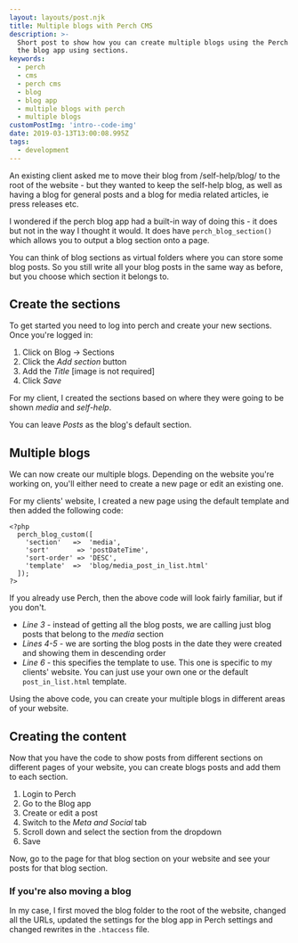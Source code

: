 ```yaml
---
layout: layouts/post.njk
title: Multiple blogs with Perch CMS
description: >-
  Short post to show how you can create multiple blogs using the Perch CMS and
  the blog app using sections.
keywords:
  - perch
  - cms
  - perch cms
  - blog
  - blog app
  - multiple blogs with perch
  - multiple blogs
customPostImg: 'intro--code-img'
date: 2019-03-13T13:00:08.995Z
tags:
  - development
---
```

An existing client asked me to move their blog from /self-help/blog/ to the root of the website - but they wanted to keep the self-help blog, as well as having a blog for general posts and a blog for media related articles, ie press releases etc.

I wondered if the perch blog app had a built-in way of doing this - it does but not in the way I thought it would. It does have `perch_blog_section()` which allows you to output a blog section onto a page.

You can think of blog sections as virtual folders where you can store some blog posts. So you still write all your blog posts in the same way as before, but you choose which section it belongs to.

## Create the sections
To get started you need to log into perch and create your new sections. Once you're logged in:

1. Click on Blog -> Sections
2. Click the _Add section_ button
3. Add the _Title_ [image is not required]
4. Click _Save_

For my client, I created the sections based on where they were going to be shown _media_ and _self-help_.

You can leave _Posts_ as the blog's default section.

## Multiple blogs
We can now create our multiple blogs. Depending on the website you're working on, you'll either need to create a new page or edit an existing one.

For my clients' website, I created a new page using the default template and then added the following code:

```
<?php
  perch_blog_custom([
    'section'   =>  'media',
    'sort'       => 'postDateTime',
    'sort-order' => 'DESC',
    'template'  =>  'blog/media_post_in_list.html'
  ]);
?>
```

If you already use Perch, then the above code will look fairly familiar, but if you don't.

- *Line 3* -  instead of getting all the blog posts, we are calling just blog posts that belong to the _media_ section
- *Lines 4-5* - we are sorting the blog posts in the date they were created and showing them in descending order
- *Line 6* - this specifies the template to use. This one is specific to my clients' website. You can just use your own one or the default ```post_in_list.html``` template.

Using the above code, you can create your multiple blogs in different areas of your website.

## Creating the content
Now that you have the code to show posts from different sections on different pages of your website, you can create blogs posts and add them to each section.

1. Login to Perch
2. Go to the Blog app
3. Create or edit a post
4. Switch to the _Meta and Social_ tab
5. Scroll down and select the section from the dropdown
6. Save

Now, go to the page for that blog section on your website and see your posts for that blog section.

### If you're also moving a blog
In my case, I first moved the blog folder to the root of the website, changed all the URLs, updated the settings for the blog app in Perch settings and changed rewrites in the ```.htaccess``` file.

